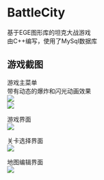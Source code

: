 # BattleCity
基于EGE图形库的坦克大战游戏<br>
由C++编写，使用了MySql数据库<br>

## 游戏截图

游戏主菜单<br>
带有动态的爆炸和闪光动画效果<br>
![](https://github.com/SiriYXR/BattleCity/raw/master/README/1.jpg)  
![](https://github.com/SiriYXR/BattleCity/raw/master/README/2.jpg) 

游戏界面<br>
![](https://github.com/SiriYXR/BattleCity/raw/master/README/3.jpg) 

关卡选择界面<br>
![](https://github.com/SiriYXR/BattleCity/raw/master/README/4.jpg) 

地图编辑界面<br>
![](https://github.com/SiriYXR/BattleCity/raw/master/README/5.jpg) 